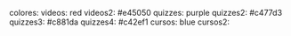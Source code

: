 colores:
videos: red
videos2: #e45050
quizzes: purple
quizzes2: #c477d3
quizzes3: #c881da
quizzes4: #c42ef1
cursos: blue
cursos2: 

